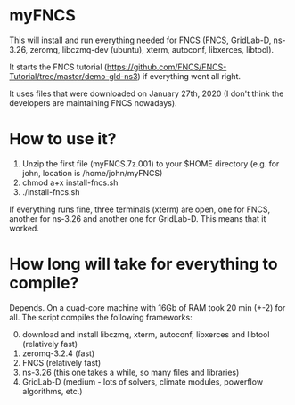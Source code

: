 # myFNCS

This will install and run everything needed for FNCS (FNCS, GridLab-D, ns-3.26, zeromq, libczmq-dev (ubuntu), xterm, autoconf, libxerces, libtool).

It starts the FNCS tutorial (https://github.com/FNCS/FNCS-Tutorial/tree/master/demo-gld-ns3) if everything went all right.

It uses files that were downloaded on January 27th, 2020 (I don't think the developers are maintaining FNCS nowadays).

# How to use it?
1. Unzip the first file (myFNCS.7z.001) to your $HOME directory (e.g. for john, location is /home/john/myFNCS)
2. chmod a+x install-fncs.sh
3. ./install-fncs.sh

If everything runs fine, three terminals (xterm) are open, one for FNCS, another for ns-3.26 and another one for GridLab-D.
This means that it worked.

# How long will take for everything to compile?
Depends. On a quad-core machine with 16Gb of RAM took 20 min (+-2) for all.
The script compiles the following frameworks:

0. download and install libczmq, xterm, autoconf, libxerces and libtool (relatively fast)
1. zeromq-3.2.4 (fast)
2. FNCS (relatively fast)
3. ns-3.26 (this one takes a while, so many files and libraries)
4. GridLab-D (medium - lots of solvers, climate modules, powerflow algorithms, etc.)

